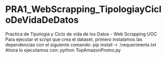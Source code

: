 # PRA1_WebScrapping_TipologiayCicloDeVidaDeDatos
Practica de Tipologia y Ciclo de vida de los Datos - Web Scrapping UOC
Para ejecutar el script que crea el dataset, primero instalamos las dependencias con el siguiente comando:
pip install -r .\requeriments.txt
Ahora lo ejecutamos con:
python TopAmazonPromo.py